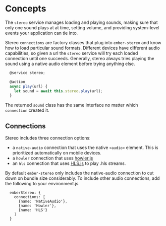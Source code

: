 # Concepts
The `stereo` service manages loading and playing sounds, making sure that only one sound plays at at time, setting volume, and providing system-level events your application can tie into.

Stereo `connections` are factory classes that plug into `ember-stereo` and know how to load particular sound formats. Different devices have different audio capabilities, so given a url the `stereo` service will try each loaded connection until one succeeds. Generally, stereo always tries playing the sound using a native audio element before trying anything else.

```js
  @service stereo;

  @action
  async play(url) {
    let sound = await this.stereo.play(url);
  }

```

The returned `sound` class has the same interface no matter which `connection` created it.

## Connections

Stereo includes three connection options:
  - a `native-audio` connection that uses the native `<audio>` element. This is prioritized automatically on mobile devices.
  - a `howler` connection that uses [howler.js](https://github.com/goldfire/howler.js)
  - an `hls` connection that uses [HLS.js](https://github.com/video-dev/hls.js/) to play .hls streams.

By default `ember-stereo` only includes the native-audio connection to cut down on bundle size considerably. To include other audio connections, add the following to your environment.js

```
  emberStereo: {
    connections: [
      {name: 'NativeAudio'},
      {name: 'Howler'},
      {name: 'HLS'}
    ]
  }
```
